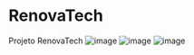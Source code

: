 # RenovaTech
Projeto RenovaTech 
![image](https://github.com/luaasz/RenovaTech/assets/113362575/57d88977-b1e5-462f-9607-6252ff221b3a)
![image](https://github.com/luaasz/RenovaTech/assets/113362575/4b03d2cb-b152-428a-a4c8-f0856d293fdd)
![image](https://github.com/luaasz/RenovaTech/assets/113362575/35e95bbc-6595-47fa-8494-567d78406d17)
